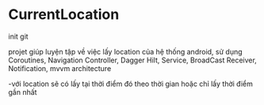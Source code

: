 # CurrentLocation
init git

projet giúp luyện tập về việc lấy location của hệ thống android, sử dụng Coroutines, Navigation Controller, Dagger Hilt, Service, BroadCast Receiver, Notification, mvvm architecture

-với location sẽ có lấy tại thời điểm đó theo thời gian hoặc chỉ lấy thời điểm gần nhất
